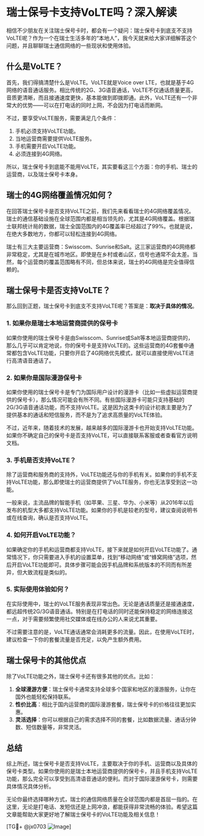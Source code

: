 # 瑞士保号卡支持VoLTE吗？深入解读

相信不少朋友在关注瑞士保号卡时，都会有一个疑问：瑞士保号卡到底支不支持VoLTE呢？作为一个在瑞士生活多年的“本地人”，我今天就来给大家详细解答这个问题，并且聊聊瑞士通信网络的一些现状和使用体验。

## 什么是VoLTE？

首先，我们得搞清楚什么是VoLTE。VoLTE就是Voice over LTE，也就是基于4G网络的语音通话服务。相比传统的2G、3G语音通话，VoLTE不仅通话质量更高，音质更清晰，而且接通速度更快，基本能做到即拨即通。此外，VoLTE还有一个非常大的优势——可以在打电话的同时上网，不会因为打电话而断网。

不过，要享受VoLTE服务，需要满足几个条件：
1. 手机必须支持VoLTE功能。
2. 当地运营商需要提供VoLTE服务。
3. 手机需要开启VoLTE功能。
4. 必须连接到4G网络。

所以，瑞士保号卡到底能不能用VoLTE，其实要看这三个方面：你的手机、瑞士的运营商，以及瑞士保号卡本身。

## 瑞士的4G网络覆盖情况如何？

在回答瑞士保号卡是否支持VoLTE之前，我们先来看看瑞士的4G网络覆盖情况。瑞士的通信基础设施在全球范围内都是相当领先的，尤其是4G网络覆盖。根据瑞士联邦统计局的数据，瑞士全国范围内的4G覆盖率已经超过了99%。也就是说，在绝大多数地方，你都可以轻松连接到4G网络。

瑞士有三大主要运营商：Swisscom、Sunrise和Salt。这三家运营商的4G网络都非常稳定，尤其是在城市地区。即使是在乡村或者山区，信号也通常不会太差。当然，每个运营商的覆盖范围略有不同，但总体来说，瑞士的4G网络是完全值得信赖的。

## 瑞士保号卡是否支持VoLTE？

那么回到正题，瑞士保号卡到底支不支持VoLTE呢？答案是：**取决于具体的情况**。

### 1. 如果你是瑞士本地运营商提供的保号卡
如果你使用的瑞士保号卡是由Swisscom、Sunrise或Salt等本地运营商提供的，那么几乎可以肯定地说，你的保号卡是支持VoLTE的。这些运营商的4G套餐中通常都包含VoLTE功能，只要你开启了4G网络优先模式，就可以直接使用VoLTE进行高清语音通话了。

### 2. 如果你是国际漫游保号卡
如果你使用的瑞士保号卡是专门为国际用户设计的漫游卡（比如一些虚拟运营商提供的保号卡），那么情况可能会有所不同。有些国际漫游卡可能只支持基础的2G/3G语音通话功能，而不支持VoLTE。这是因为这类卡的设计初衷主要是为了提供基本的通话和短信服务，而不是为了追求高质量的VoLTE体验。

不过，近年来，随着技术的发展，越来越多的国际漫游卡也开始支持VoLTE功能。如果你不确定自己的保号卡是否支持VoLTE，可以直接联系客服或者查看官方说明文档。

### 3. 手机是否支持VoLTE？
除了运营商和服务商的支持外，VoLTE功能还与你的手机有关。如果你的手机不支持VoLTE功能，那么即使瑞士的运营商提供了VoLTE服务，你也无法享受到这一功能。

一般来说，主流品牌的智能手机（如苹果、三星、华为、小米等）从2016年以后发布的机型大多都支持VoLTE功能。如果你的手机是较老的型号，建议查阅说明书或在线查询，确认是否支持VoLTE。

### 4. 如何开启VoLTE功能？
如果确定你的手机和运营商都支持VoLTE，接下来就是如何开启VoLTE功能了。通常情况下，你只需要进入手机的设置菜单，找到“移动网络”或“蜂窝网络”选项，然后开启VoLTE功能即可。具体步骤可能会因手机品牌和系统版本的不同而有所差异，但大致流程是类似的。

### 5. 实际使用体验如何？
在实际使用中，瑞士的VoLTE服务表现非常出色。无论是通话质量还是接通速度，都远超传统2G/3G语音通话。特别是在打电话的同时还能保持稳定的网络连接这一点，对于需要频繁使用社交媒体或在线办公的人来说尤其重要。

不过需要注意的是，VoLTE通话通常会消耗更多的流量。因此，在使用VoLTE时，建议检查一下你的套餐流量是否充足，以免产生额外费用。

## 瑞士保号卡的其他优点

除了VoLTE功能之外，瑞士保号卡还有很多其他的优点。比如：

1. **全球漫游方便**：瑞士保号卡通常支持全球多个国家和地区的漫游服务，让你在国外也能轻松保持联系。
2. **性价比高**：相比于国内运营商的国际漫游套餐，瑞士保号卡的价格往往更加实惠。
3. **灵活选择**：你可以根据自己的需求选择不同的套餐，比如数据流量、通话分钟数、短信数量等，非常灵活。

## 总结

综上所述，瑞士保号卡是否支持VoLTE，主要取决于你的手机、运营商以及具体的保号卡类型。如果你使用的是瑞士本地运营商提供的保号卡，并且手机支持VoLTE功能，那么完全可以享受到高清语音通话的便利。而对于国际漫游保号卡，则需要具体情况具体分析。

无论你最终选择哪种方式，瑞士的通信网络质量在全球范围内都是首屈一指的。在这里，无论是打电话、发短信还是上网冲浪，都能获得非常流畅的体验。希望这篇文章能帮助大家更好地了解瑞士保号卡的VoLTE功能及相关信息！

[TG💪+ @jx0703 ![Image](https://github.com/user-attachments/assets/dbca1d08-cadb-493c-b0ec-ad6f7a83f270)]